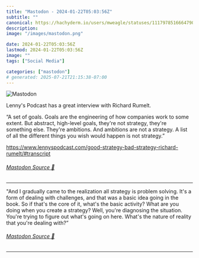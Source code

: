 ```yaml
---
title: "Mastodon - 2024-01-22T05:03:56Z"
subtitle: ""
canonical: https://hachyderm.io/users/mweagle/statuses/111797851666479017
description:
image: "/images/mastodon.png"

date: 2024-01-22T05:03:56Z
lastmod: 2024-01-22T05:03:56Z
image: ""
tags: ["Social Media"]

categories: ["mastodon"]
# generated: 2025-07-21T21:15:38-07:00
---
```

![Mastodon](/images/mastodon.png)

<p>Lenny&#39;s Podcast has a great interview with Richard Rumelt.</p><p>“A set of goals. Goals are the engineering of how companies work to some extent. But abstract, high-level goals, they&#39;re not strategy, they&#39;re something else. They&#39;re ambitions. And ambitions are not a strategy. A list of all the different things you wish would happen is not strategy.”</p><p><a href="https://www.lennyspodcast.com/good-strategy-bad-strategy-richard-rumelt/#transcript" target="_blank" rel="nofollow noopener noreferrer" translate="no"><span class="invisible">https://www.</span><span class="ellipsis">lennyspodcast.com/good-strateg</span><span class="invisible">y-bad-strategy-richard-rumelt/#transcript</span></a></p>


###### [Mastodon Source 🐘](https://hachyderm.io/@mweagle/111797851666479017)

___

<p>&quot;And I gradually came to the realization all strategy is problem solving. It&#39;s a form of dealing with challenges, and that was a basic idea going in the book. So if that&#39;s the core of it, what&#39;s the basic activity? What are you doing when you create a strategy? Well, you&#39;re diagnosing the situation. You&#39;re trying to figure out what&#39;s going on here. What&#39;s the nature of reality that you&#39;re dealing with?”</p>


###### [Mastodon Source 🐘](https://hachyderm.io/@mweagle/111797856782917208)

___
